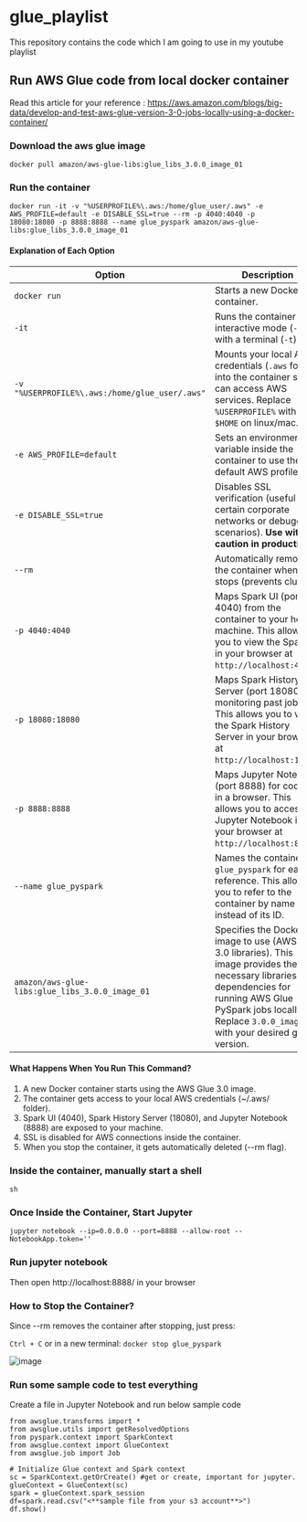 # glue_playlist
This repository contains the code which I am going to use in my youtube playlist

## Run AWS Glue code from local docker container 
Read this article for your reference :
https://aws.amazon.com/blogs/big-data/develop-and-test-aws-glue-version-3-0-jobs-locally-using-a-docker-container/

### Download the aws glue image
`docker pull amazon/aws-glue-libs:glue_libs_3.0.0_image_01`

### Run the container

`docker run -it -v "%USERPROFILE%\.aws:/home/glue_user/.aws" -e AWS_PROFILE=default -e DISABLE_SSL=true --rm -p 4040:4040 -p 18080:18080 -p 8888:8888 --name glue_pyspark amazon/aws-glue-libs:glue_libs_3.0.0_image_01`

#### Explanation of Each Option

| Option                      | Description                                                                                                                                                                                                                   |
|-----------------------------|-------------------------------------------------------------------------------------------------------------------------------------------------------------------------------------------------------------------------------|
| `docker run`                | Starts a new Docker container.                                                                                                                                                                                               |
| `-it`                        | Runs the container in interactive mode (`-i`) with a terminal (`-t`).                                                                                                                                                         |
| `-v "%USERPROFILE%\.aws:/home/glue_user/.aws"` | Mounts your local AWS credentials (`.aws` folder) into the container so it can access AWS services. Replace `%USERPROFILE%` with `$HOME` on linux/mac.                                                                                                            |
| `-e AWS_PROFILE=default`    | Sets an environment variable inside the container to use the default AWS profile.                                                                                                                                            |
| `-e DISABLE_SSL=true`       | Disables SSL verification (useful in certain corporate networks or debugging scenarios). **Use with caution in production.** |
| `--rm`                      | Automatically removes the container when it stops (prevents clutter).                                                                                                                                                        |
| `-p 4040:4040`              | Maps Spark UI (port 4040) from the container to your host machine. This allows you to view the Spark UI in your browser at `http://localhost:4040`.                                                                           |
| `-p 18080:18080`            | Maps Spark History Server (port 18080) for monitoring past jobs. This allows you to view the Spark History Server in your browser at `http://localhost:18080`.                                                                |
| `-p 8888:8888`              | Maps Jupyter Notebook (port 8888) for coding in a browser. This allows you to access Jupyter Notebook in your browser at `http://localhost:8888`.                                                                              |
| `--name glue_pyspark`       | Names the container `glue_pyspark` for easier reference. This allows you to refer to the container by name instead of its ID.                                                                                                |
| `amazon/aws-glue-libs:glue_libs_3.0.0_image_01` | Specifies the Docker image to use (AWS Glue 3.0 libraries). This image provides the necessary libraries and dependencies for running AWS Glue PySpark jobs locally. Replace `3.0.0_image_01` with your desired glue version. |


#### What Happens When You Run This Command?
1. A new Docker container starts using the AWS Glue 3.0 image.
2. The container gets access to your local AWS credentials (~/.aws/ folder).
3. Spark UI (4040), Spark History Server (18080), and Jupyter Notebook (8888) are exposed to your machine.
4. SSL is disabled for AWS connections inside the container.
5. When you stop the container, it gets automatically deleted (--rm flag).


### Inside the container, manually start a shell

`sh`

### Once Inside the Container, Start Jupyter

`jupyter notebook --ip=0.0.0.0 --port=8888 --allow-root --NotebookApp.token=''`

### Run jupyter notebook
Then open http://localhost:8888/ in your browser

### How to Stop the Container?
Since --rm removes the container after stopping, just press:

`Ctrl + C`
or in a new terminal:
`docker stop glue_pyspark`


![image](https://github.com/user-attachments/assets/4c565212-1917-43ae-b00b-944527b986d3)

### Run some sample code to test everything

Create a file in Jupyter Notebook and run below sample code

```import sys
from awsglue.transforms import *
from awsglue.utils import getResolvedOptions
from pyspark.context import SparkContext
from awsglue.context import GlueContext
from awsglue.job import Job

# Initialize Glue context and Spark context
sc = SparkContext.getOrCreate() #get or create, important for jupyter.
glueContext = GlueContext(sc)
spark = glueContext.spark_session
df=spark.read.csv("<**sample file from your s3 account**>")
df.show()

